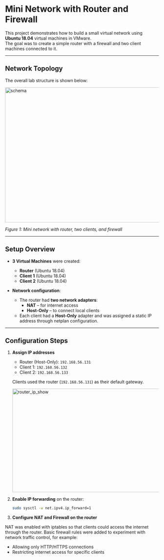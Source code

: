 # Mini Network with Router and Firewall

This project demonstrates how to build a small virtual network using **Ubuntu 18.04** virtual machines in VMware.  
The goal was to create a simple router with a firewall and two client machines connected to it.  

---

## Network Topology

The overall lab structure is shown below:  

<img width="1132" height="441" alt="schema" src="https://github.com/user-attachments/assets/a3cf141a-1c54-4ac9-b990-88eeb2e784d1" />

*Figure 1: Mini network with router, two clients, and firewall*

---

## Setup Overview

- **3 Virtual Machines** were created:
  - **Router** (Ubuntu 18.04)
  - **Client 1** (Ubuntu 18.04)
  - **Client 2** (Ubuntu 18.04)

- **Network configuration**:
  - The router had **two network adapters**:
    - **NAT** – for internet access
    - **Host-Only** – to connect local clients
  - Each client had a **Host-Only** adapter and was assigned a static IP address through netplan configuration.

---

## Configuration Steps

1. **Assign IP addresses**  
   - Router (Host-Only): `192.168.56.131`  
   - Client 1: `192.168.56.132`  
   - Client 2: `192.168.56.133`  

   Clients used the router (`192.168.56.131`) as their default gateway.

   <img width="832" height="338" alt="router_ip_show" src="https://github.com/user-attachments/assets/c4f9fccd-fc86-443e-bec3-92e66d2ab42a" />


2. **Enable IP forwarding** on the router:  
   ```bash
   sudo sysctl -w net.ipv4.ip_forward=1
3. **Configure NAT and Firewall on the router**
   
  NAT was enabled with iptables so that clients could access the internet through the router.
  Basic firewall rules were added to experiment with network traffic control, for example:
  - Allowing only HTTP/HTTPS connections
  - Restricting internet access for specific clients
